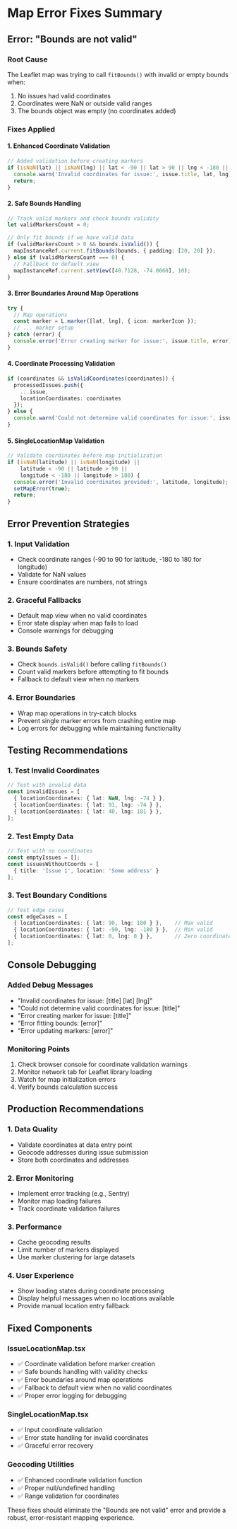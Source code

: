 # Map Error Fixes Summary

## Error: "Bounds are not valid"

### Root Cause
The Leaflet map was trying to call `fitBounds()` with invalid or empty bounds when:
1. No issues had valid coordinates
2. Coordinates were NaN or outside valid ranges
3. The bounds object was empty (no coordinates added)

### Fixes Applied

#### 1. **Enhanced Coordinate Validation**
```typescript
// Added validation before creating markers
if (isNaN(lat) || isNaN(lng) || lat < -90 || lat > 90 || lng < -180 || lng > 180) {
  console.warn('Invalid coordinates for issue:', issue.title, lat, lng);
  return;
}
```

#### 2. **Safe Bounds Handling**
```typescript
// Track valid markers and check bounds validity
let validMarkersCount = 0;

// Only fit bounds if we have valid data
if (validMarkersCount > 0 && bounds.isValid()) {
  mapInstanceRef.current.fitBounds(bounds, { padding: [20, 20] });
} else if (validMarkersCount === 0) {
  // Fallback to default view
  mapInstanceRef.current.setView([40.7128, -74.0060], 10);
}
```

#### 3. **Error Boundaries Around Map Operations**
```typescript
try {
  // Map operations
  const marker = L.marker([lat, lng], { icon: markerIcon });
  // ... marker setup
} catch (error) {
  console.error('Error creating marker for issue:', issue.title, error);
}
```

#### 4. **Coordinate Processing Validation**
```typescript
if (coordinates && isValidCoordinates(coordinates)) {
  processedIssues.push({
    ...issue,
    locationCoordinates: coordinates
  });
} else {
  console.warn('Could not determine valid coordinates for issue:', issue.title);
}
```

#### 5. **SingleLocationMap Validation**
```typescript
// Validate coordinates before map initialization
if (isNaN(latitude) || isNaN(longitude) || 
    latitude < -90 || latitude > 90 || 
    longitude < -180 || longitude > 180) {
  console.error('Invalid coordinates provided:', latitude, longitude);
  setMapError(true);
  return;
}
```

## Error Prevention Strategies

### 1. **Input Validation**
- Check coordinate ranges (-90 to 90 for latitude, -180 to 180 for longitude)
- Validate for NaN values
- Ensure coordinates are numbers, not strings

### 2. **Graceful Fallbacks**
- Default map view when no valid coordinates
- Error state display when map fails to load
- Console warnings for debugging

### 3. **Bounds Safety**
- Check `bounds.isValid()` before calling `fitBounds()`
- Count valid markers before attempting to fit bounds
- Fallback to default view when no markers

### 4. **Error Boundaries**
- Wrap map operations in try-catch blocks
- Prevent single marker errors from crashing entire map
- Log errors for debugging while maintaining functionality

## Testing Recommendations

### 1. **Test Invalid Coordinates**
```typescript
// Test with invalid data
const invalidIssues = [
  { locationCoordinates: { lat: NaN, lng: -74 } },
  { locationCoordinates: { lat: 91, lng: -74 } },
  { locationCoordinates: { lat: 40, lng: 181 } },
];
```

### 2. **Test Empty Data**
```typescript
// Test with no coordinates
const emptyIssues = [];
const issuesWithoutCoords = [
  { title: 'Issue 1', location: 'Some address' }
];
```

### 3. **Test Boundary Conditions**
```typescript
// Test edge cases
const edgeCases = [
  { locationCoordinates: { lat: 90, lng: 180 } },    // Max valid
  { locationCoordinates: { lat: -90, lng: -180 } },  // Min valid
  { locationCoordinates: { lat: 0, lng: 0 } },       // Zero coordinates
];
```

## Console Debugging

### Added Debug Messages
- "Invalid coordinates for issue: [title] [lat] [lng]"
- "Could not determine valid coordinates for issue: [title]"
- "Error creating marker for issue: [title]"
- "Error fitting bounds: [error]"
- "Error updating markers: [error]"

### Monitoring Points
1. Check browser console for coordinate validation warnings
2. Monitor network tab for Leaflet library loading
3. Watch for map initialization errors
4. Verify bounds calculation success

## Production Recommendations

### 1. **Data Quality**
- Validate coordinates at data entry point
- Geocode addresses during issue submission
- Store both coordinates and addresses

### 2. **Error Monitoring**
- Implement error tracking (e.g., Sentry)
- Monitor map loading failures
- Track coordinate validation failures

### 3. **Performance**
- Cache geocoding results
- Limit number of markers displayed
- Use marker clustering for large datasets

### 4. **User Experience**
- Show loading states during coordinate processing
- Display helpful messages when no locations available
- Provide manual location entry fallback

## Fixed Components

### IssueLocationMap.tsx
- ✅ Coordinate validation before marker creation
- ✅ Safe bounds handling with validity checks
- ✅ Error boundaries around map operations
- ✅ Fallback to default view when no valid coordinates
- ✅ Proper error logging for debugging

### SingleLocationMap.tsx
- ✅ Input coordinate validation
- ✅ Error state handling for invalid coordinates
- ✅ Graceful error recovery

### Geocoding Utilities
- ✅ Enhanced coordinate validation function
- ✅ Proper null/undefined handling
- ✅ Range validation for coordinates

These fixes should eliminate the "Bounds are not valid" error and provide a robust, error-resistant mapping experience.